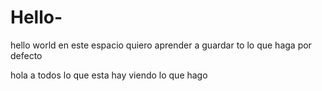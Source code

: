 # Hello-

hello world en este espacio quiero aprender a guardar to lo que haga por defecto


hola a todos lo que esta hay viendo lo que hago 
